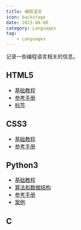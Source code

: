 ```yaml
---
title: 编程语言
icon: backstage
date: 2023-08-08
category: Languages
tag:
    - Languages
---
```


记录一些编程语言相关的信息。

<!-- more -->

## HTML5

- [基础教程](./html5/tutorial/)
- [参考手册](./html5/references/)
- [标签](./html5/tags/)

## CSS3

- [基础教程](./css3/tutorial/)
- [参考手册](./css3/references/)

## Python3

- [基础教程](./python3/tutorial/)
- [算法和数据结构](./python3/algorithm_data_structure/)
- [参考手册](./python3/references/)
- [案例](./python3/cases.md)

## C
